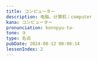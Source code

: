 ```yaml
---
title: コンピューター
description: 电脑、计算机；computer
kana: コンピューター
pronunciation: konnpyu-ta-
tone: ③
type: 名词
pubDate: 2024-08-12 00:00:14
lessonIndex: 2
---
```

